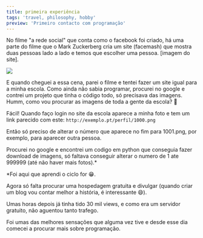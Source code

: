 ```yaml
---
title: primeira experiência
tags: 'travel, philosophy, hobby'
preview: 'Primeiro contacto com programação'
---
```


No filme "a rede social" que conta como o facebook foi criado, há uma parte do filme que o Mark Zuckerberg cria um site (facemash) que mostra duas pessoas lado a lado e temos que escolher uma pessoa. [imagem do site].

![](/assets/images/facemash.jpg)

E quando cheguei a essa cena, parei o filme e tentei fazer um site igual para a minha escola. Como ainda não sabia programar, procurei no google e contrei um projeto que tinha o código todo, só precisava das imagens. Humm, como vou procurar as imagens de toda a gente da escola? 🤔

Fácil! Quando faço login no site da escola aparece a minha foto e tem um link parecido com este:
`http://exemplo.pt/perfil/1000.png`

Então só preciso de alterar o número que aparece no fim para 1001.png, por exemplo, para aparecer outra pessoa.

Procurei no google e encontrei um codigo em python que conseguia fazer download de imagens, só faltava conseguir alterar o numero de 1 ate 999999 (até não haver mais fotos).\*

\*Foi aqui que aprendi o ciclo for 😁.

Agora só falta procurar uma hospedagem gratuita e divulgar (quando criar um blog vou contar melhor a história, é interessante 😄).

Umas horas depois já tinha tido 30 mil views, e como era um servidor gratuito, não aguentou tanto trafego.

Foi umas das melhores sensações que alguma vez tive e desde esse dia comecei a procurar mais sobre programação.
